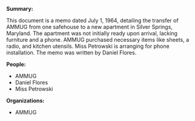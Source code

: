 **Summary:**

This document is a memo dated July 1, 1964, detailing the transfer of AMMUG from one safehouse to a new apartment in Silver Springs, Maryland. The apartment was not initially ready upon arrival, lacking furniture and a phone. AMMUG purchased necessary items like sheets, a radio, and kitchen utensils. Miss Petrowski is arranging for phone installation. The memo was written by Daniel Flores.

**People:**

*   AMMUG
*   Daniel Flores
*   Miss Petrowski

**Organizations:**

*   AMMUG
